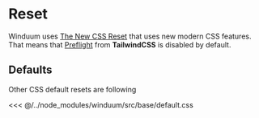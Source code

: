 # Reset

Winduum uses [The New CSS Reset](https://github.com/elad2412/the-new-css-reset) that uses new modern CSS features.
That means that [Preflight](https://tailwindcss.com/docs/preflight#border-styles-are-reset-globally) from **TailwindCSS** is disabled by default.

## Defaults

Other CSS default resets are following

<<< @/../node_modules/winduum/src/base/default.css

